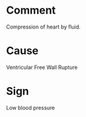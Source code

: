 # Comment

Compression of heart by fluid.

# Cause

Ventricular Free Wall Rupture

# Sign

Low blood pressure
